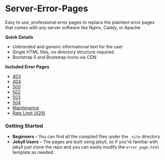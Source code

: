 Server-Error-Pages
==================

Easy to use, professional error pages to replace the plaintext error pages that comes with any server software like Nginx, Caddy, or Apache.

**Quick Details**
* Unbranded and generic informational text for the user
* Single HTML files, no directory structure required.
* Bootstrap 5 and Bootstrap Icons via CDN

**Included Error Pages**
* [403](https://alexphelps.github.io/server-error-pages/403.html)
* [404](https://alexphelps.github.io/server-error-pages/404.html)
* [500](https://alexphelps.github.io/server-error-pages/500.html)
* [502](https://alexphelps.github.io/server-error-pages/502.html)
* [503](https://alexphelps.github.io/server-error-pages/503.html)
* [504](https://alexphelps.github.io/server-error-pages/504.html)
* [Maintenance](https://alexphelps.github.io/server-error-pages/maintenance.html)
* [Rate Limit (429)](https://alexphelps.github.io/server-error-pages/429.html)

### Getting Started
* **Beginners -** You can find all the compiled files under the `_site` directory
* **Jekyll Users -** The pages are built using jekyll, so if you're familiar with jekyll just clone the repo and you can easily modify the `error_page.html` template as needed.
